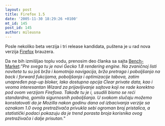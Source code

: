 ```yaml
---
layout: post
title: Firefox 1.5
date: '2005-11-30 18:29:26 +0100'
mt_id: 145
post_id: 145
author: mileusna
---
```

Posle nekoliko beta verzija i tri release kandidata, puštena je u rad nova verzija [Firefox](http://getfirefox.com) brauzera.

Da ne bih izmišljao toplu vodu, prenosim deo članka sa sajta [Bench-Market](http://www.naslovi.net/rd/72039):_"Pre svega tu je novi Gecko 1.8 rendering engine. Na zvaničnoj listi noviteta tu su još brža i komotnija navigacija, brža pretraga i poboljšanja na back i forward fukcijama, poboljšanja i optimizacije tabova, zatim unapređen pop-up bloker, lako dostupna opcija Clear private data, kao i veoma interesantan Wizard za prijavljivanje sajtova koji ne rade korektno pod ovom verzijom Firefoxa. Takođe tu je i, usudili bismo se reći standardna, gomila sigurnosnih poboljšanja. U svakom slučaju možemo konstatovati da je Mozilla nakon godinu dana od izbacivanja verzije sa oznakom 1.0 ovog pretraživača privukla sebi ogroman broj pristalica, a statistički podaci pokazuju da je trend porasta broja korisnika ovog pretraživača i dalje prisutan._"

